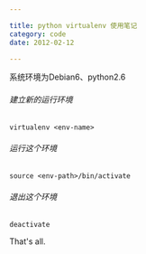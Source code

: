 ```yaml
---

title: python virtualenv 使用笔记  
category: code  
date: 2012-02-12  

---
```


系统环境为Debian6、python2.6

###### 建立新的运行环境

	virtualenv <env-name>

###### 运行这个环境

	source <env-path>/bin/activate

###### 退出这个环境

	deactivate

That's all.

